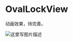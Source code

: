 # OvalLockView
动画效果，待完善。

![这里写图片描述](https://github.com/zhpanvip/OvalLockView/blob/master/image/ezgif-1-2d8ffeb0c6.gif)

